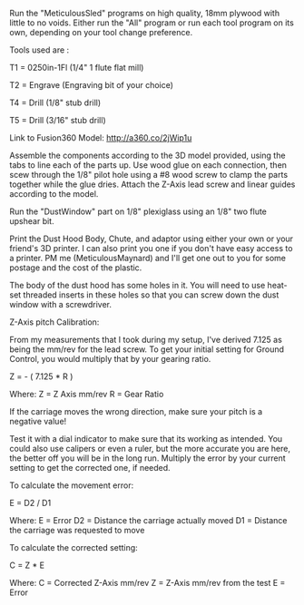 Run the "MeticulousSled" programs on high quality, 18mm plywood with little to no voids. Either run the "All" program or run each tool program on its own, depending on your tool change preference.

Tools used are :

T1 = 0250in-1Fl (1/4" 1 flute flat mill)

T2 = Engrave (Engraving bit of your choice)

T4 = Drill (1/8" stub drill)

T5 = Drill (3/16" stub drill)

Link to Fusion360 Model: http://a360.co/2jWip1u

Assemble the components according to the 3D model provided, using the tabs to line each of the parts up. Use wood glue on each connection, then scew through the 1/8" pilot hole using a #8 wood screw to clamp the parts together while the glue dries. Attach the Z-Axis lead screw and linear guides according to the model.

Run the "DustWindow" part on 1/8" plexiglass using an 1/8" two flute upshear bit.

Print the Dust Hood Body, Chute, and adaptor using either your own or your friend's 3D printer. I can also print you one if you don't have easy access to a printer. PM me (MeticulousMaynard) and I'll get one out to you for some postage and the cost of the plastic.

The body of the dust hood has some holes in it. You will need to use heat-set threaded inserts in these holes so that you can screw down the dust window with a screwdriver.

Z-Axis pitch Calibration:

From my measurements that I took during my setup, I've derived 7.125 as being the mm/rev for the lead screw. To get your initial setting for Ground Control, you would multiply that by your gearing ratio. 

Z = - ( 7.125 * R )

Where:
Z = Z Axis mm/rev
R = Gear Ratio

If the carriage moves the wrong direction, make sure your pitch is a negative value!

Test it with a dial indicator to make sure that its working as intended. You could also use calipers or even a ruler, but the more accurate you are here, the better off you will be in the long run. Multiply the error by your current setting to get the corrected one, if needed.

To calculate the movement error:

E = D2 / D1

Where:
E = Error
D2 = Distance the carriage actually moved
D1 = Distance the carriage was requested to move

To calculate the corrected setting:

C = Z * E

Where:
C = Corrected Z-Axis mm/rev
Z = Z-Axis mm/rev from the test
E = Error 
